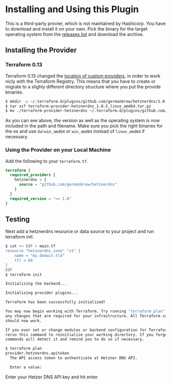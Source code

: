 # Installing and Using this Plugin

This is a third-party provier, which is not maintained by Hashicorp. You have
to download and install it on your own. Pick the binary for the target operating
system from the [releases list](https://github.com/germanbrew/terraform-provider-hetznerdns/releases)
and download the archive.

## Installing the Provider 

### Terraform 0.13

Terraform 0.13 changed the [location of custom providers](https://www.terraform.io/upgrade-guides/0-13.html#new-filesystem-layout-for-local-copies-of-providers), in order to work
nicly with the Terraform Registry. This means that you have to create or migrate
to a slighly different directory structure where you put the provide binaries.

```bash
$ mkdir -p ~/.terraform.d/plugins/github.com/germanbrew/hetznerdns/1.0.5/linux_amd64
$ tar xzf terraform-provider-hetznerdns_1.0.5_linux_amd64.tar.gz
$ mv ./terraform-provider-hetznerdns ~/.terraform.d/plugins/github.com/germanbrew/hetznerdns/1.0.5/linux_amd64/terraform-provider-hetznerdns_v1.0.5
```

As you can see above, the version as well as the operating system is now included in
the path and filename. Make sure you pick the right binaries for the os and use `darwin_amd64` 
or `win_amd64` instead of `linux_amd64` if necessary.

### Using the Provider on your Local Machine

Add the following to your `terraform.tf`.

```terraform
terraform {
  required_providers {
    hetznerdns = {
      source = "github.com/germanbrew/hetznerdns"
    }
  }
  required_version = ">= 1.0"
}
```

## Testing 

Next add a hetznerdns resource or data source to your project and run 
terraform init.

```bash
$ cat << EOF > main.tf
resource "hetznerdns_zone" "z1" {
    name = "my.domain.tld"
    ttl = 60
}
EOF
$ terraform init

Initializing the backend...

Initializing provider plugins...

Terraform has been successfully initialized!

You may now begin working with Terraform. Try running "terraform plan" to see
any changes that are required for your infrastructure. All Terraform commands
should now work.

If you ever set or change modules or backend configuration for Terraform,
rerun this command to reinitialize your working directory. If you forget, other
commands will detect it and remind you to do so if necessary.

$ terraform plan
provider.hetznerdns.apitoken
  The API access token to authenticate at Hetzner DNS API.

  Enter a value:
```

Enter your Hetzer DNS API key and hit enter. 

